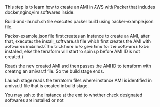 This step is to learn how to create an AMI in AWS with Packer that includes docker,nginx,vim softwares inside.

Build-and-launch.sh file executes packer build using packer-example.json file.

Packer-example.json file first creates an Instance to create an AMI, after that, executes the install_software.sh file which first creates the AMI with softwares installed.(The trick here is to give time for the softwares to be installed, else the terraform will start to spin up before AMI ID is not created.) 

Reads the new created AMI and then passes the AMI ID to terraform with creating an amivar.tf file. So the build stage ends.

Launch stage reads the terraform files where instance AMI is identified in amivar.tf file that is created in build stage.

You may ssh to the instance at the end to whether check designated softwares are installed or not.